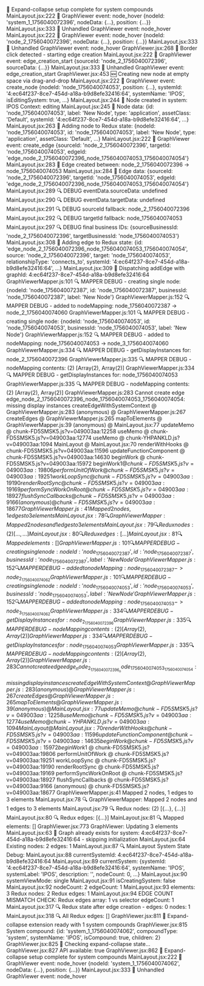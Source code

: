 🎯 Expand-collapse setup complete for system compounds
MainLayout.jsx:222 📡 GraphViewer event: node_hover {nodeId: 'system_1_1756040072396', nodeData: {…}, position: {…}}
MainLayout.jsx:333 📡 Unhandled GraphViewer event: node_hover
MainLayout.jsx:222 📡 GraphViewer event: node_hover {nodeId: 'node_2_1756040072396', nodeData: {…}, position: {…}}
MainLayout.jsx:333 📡 Unhandled GraphViewer event: node_hover
GraphViewer.jsx:268 🎯 Border click detected - starting edge creation
MainLayout.jsx:222 📡 GraphViewer event: edge_creation_start {sourceId: 'node_2_1756040072396', sourceData: {…}}
MainLayout.jsx:333 📡 Unhandled GraphViewer event: edge_creation_start
GraphViewer.jsx:453 🆕 Creating new node at empty space via drag-and-drop
MainLayout.jsx:222 📡 GraphViewer event: create_node {nodeId: 'node_1756040074053', position: {…}, systemId: '4:ec64f237-8ce7-454d-a18a-b9d8efe32416:64', systemName: 'IPOS', isEditingSystem: true, …}
MainLayout.jsx:244 🎯 Node created in system: IPOS Context: editing
MainLayout.jsx:245 📝 Node data: {id: 'node_1756040074053', label: 'New Node', type: 'application', assetClass: 'Default', systemId: '4:ec64f237-8ce7-454d-a18a-b9d8efe32416:64', …}
MainLayout.jsx:263 💾 Adding node to Redux state: {nodeId: 'node_1756040074053', id: 'node_1756040074053', label: 'New Node', type: 'application', assetClass: 'Default', …}
MainLayout.jsx:222 📡 GraphViewer event: create_edge {sourceId: 'node_2_1756040072396', targetId: 'node_1756040074053', edgeId: 'edge_node_2_1756040072396_node_1756040074053_1756040074054'}
MainLayout.jsx:283 🔗 Edge created between: node_2_1756040072396 -> node_1756040074053
MainLayout.jsx:284 📝 Edge data: {sourceId: 'node_2_1756040072396', targetId: 'node_1756040074053', edgeId: 'edge_node_2_1756040072396_node_1756040074053_1756040074054'}
MainLayout.jsx:289 🔍 DEBUG eventData.sourceData: undefined
MainLayout.jsx:290 🔍 DEBUG eventData.targetData: undefined
MainLayout.jsx:291 🔍 DEBUG sourceId fallback: node_2_1756040072396
MainLayout.jsx:292 🔍 DEBUG targetId fallback: node_1756040074053
MainLayout.jsx:297 🔍 DEBUG final business IDs: {sourceBusinessId: 'node_2_1756040072396', targetBusinessId: 'node_1756040074053'}
MainLayout.jsx:308 💾 Adding edge to Redux state: {id: 'edge_node_2_1756040072396_node_1756040074053_1756040074054', source: 'node_2_1756040072396', target: 'node_1756040074053', relationshipType: 'connects_to', systemId: '4:ec64f237-8ce7-454d-a18a-b9d8efe32416:64', …}
MainLayout.jsx:309 💾 Dispatching addEdge with graphId: 4:ec64f237-8ce7-454d-a18a-b9d8efe32416:64
GraphViewerMapper.js:101 🔍 MAPPER DEBUG - creating single node: {nodeId: 'node_1756040072387', id: 'node_1756040072387', businessId: 'node_1756040072387', label: 'New Node'}
GraphViewerMapper.js:152 🔍 MAPPER DEBUG - added to nodeMapping: node_1756040072387 -> node_2_1756040074060
GraphViewerMapper.js:101 🔍 MAPPER DEBUG - creating single node: {nodeId: 'node_1756040074053', id: 'node_1756040074053', businessId: 'node_1756040074053', label: 'New Node'}
GraphViewerMapper.js:152 🔍 MAPPER DEBUG - added to nodeMapping: node_1756040074053 -> node_3_1756040074060
GraphViewerMapper.js:334 🔍 MAPPER DEBUG - getDisplayInstances for: node_2_1756040072396
GraphViewerMapper.js:335 🔍 MAPPER DEBUG - nodeMapping contents: (2) [Array(2), Array(2)]
GraphViewerMapper.js:334 🔍 MAPPER DEBUG - getDisplayInstances for: node_1756040074053
GraphViewerMapper.js:335 🔍 MAPPER DEBUG - nodeMapping contents: (2) [Array(2), Array(2)]
GraphViewerMapper.js:283 Cannot create edge edge_node_2_1756040072396_node_1756040074053_1756040074054: missing display instances
createEdgeWithSystemContext @ GraphViewerMapper.js:283
(anonymous) @ GraphViewerMapper.js:267
createEdges @ GraphViewerMapper.js:265
mapToElements @ GraphViewerMapper.js:39
(anonymous) @ MainLayout.jsx:77
updateMemo @ chunk-FD5SMSK5.js?v=049003aa:12258
useMemo @ chunk-FD5SMSK5.js?v=049003aa:12774
useMemo @ chunk-YHPANKLD.js?v=049003aa:1094
MainLayout @ MainLayout.jsx:70
renderWithHooks @ chunk-FD5SMSK5.js?v=049003aa:11596
updateFunctionComponent @ chunk-FD5SMSK5.js?v=049003aa:14630
beginWork @ chunk-FD5SMSK5.js?v=049003aa:15972
beginWork$1 @ chunk-FD5SMSK5.js?v=049003aa:19806
performUnitOfWork @ chunk-FD5SMSK5.js?v=049003aa:19251
workLoopSync @ chunk-FD5SMSK5.js?v=049003aa:19190
renderRootSync @ chunk-FD5SMSK5.js?v=049003aa:19169
performSyncWorkOnRoot @ chunk-FD5SMSK5.js?v=049003aa:18927
flushSyncCallbacks @ chunk-FD5SMSK5.js?v=049003aa:9166
(anonymous) @ chunk-FD5SMSK5.js?v=049003aa:18677
GraphViewerMapper.js:41 Mapped 2 nodes, 1 edges to 3 elements
MainLayout.jsx:78 🔍 GraphViewerMapper: Mapped 2 nodes and 1 edges to 3 elements
MainLayout.jsx:79 🔍 Redux nodes: (2) [{…}, {…}]
MainLayout.jsx:80 🔍 Redux edges: [{…}]
MainLayout.jsx:81 🔍 Mapped elements: []
GraphViewerMapper.js:101 🔍 MAPPER DEBUG - creating single node: {nodeId: 'node_1756040072387', id: 'node_1756040072387', businessId: 'node_1756040072387', label: 'New Node'}
GraphViewerMapper.js:152 🔍 MAPPER DEBUG - added to nodeMapping: node_1756040072387 -> node_2_1756040074062
GraphViewerMapper.js:101 🔍 MAPPER DEBUG - creating single node: {nodeId: 'node_1756040074053', id: 'node_1756040074053', businessId: 'node_1756040074053', label: 'New Node'}
GraphViewerMapper.js:152 🔍 MAPPER DEBUG - added to nodeMapping: node_1756040074053 -> node_3_1756040074062
GraphViewerMapper.js:334 🔍 MAPPER DEBUG - getDisplayInstances for: node_2_1756040072396
GraphViewerMapper.js:335 🔍 MAPPER DEBUG - nodeMapping contents: (2) [Array(2), Array(2)]
GraphViewerMapper.js:334 🔍 MAPPER DEBUG - getDisplayInstances for: node_1756040074053
GraphViewerMapper.js:335 🔍 MAPPER DEBUG - nodeMapping contents: (2) [Array(2), Array(2)]
GraphViewerMapper.js:283 Cannot create edge edge_node_2_1756040072396_node_1756040074053_1756040074054: missing display instances
createEdgeWithSystemContext @ GraphViewerMapper.js:283
(anonymous) @ GraphViewerMapper.js:267
createEdges @ GraphViewerMapper.js:265
mapToElements @ GraphViewerMapper.js:39
(anonymous) @ MainLayout.jsx:77
updateMemo @ chunk-FD5SMSK5.js?v=049003aa:12258
useMemo @ chunk-FD5SMSK5.js?v=049003aa:12774
useMemo @ chunk-YHPANKLD.js?v=049003aa:1094
MainLayout @ MainLayout.jsx:70
renderWithHooks @ chunk-FD5SMSK5.js?v=049003aa:11596
updateFunctionComponent @ chunk-FD5SMSK5.js?v=049003aa:14635
beginWork @ chunk-FD5SMSK5.js?v=049003aa:15972
beginWork$1 @ chunk-FD5SMSK5.js?v=049003aa:19806
performUnitOfWork @ chunk-FD5SMSK5.js?v=049003aa:19251
workLoopSync @ chunk-FD5SMSK5.js?v=049003aa:19190
renderRootSync @ chunk-FD5SMSK5.js?v=049003aa:19169
performSyncWorkOnRoot @ chunk-FD5SMSK5.js?v=049003aa:18927
flushSyncCallbacks @ chunk-FD5SMSK5.js?v=049003aa:9166
(anonymous) @ chunk-FD5SMSK5.js?v=049003aa:18677
GraphViewerMapper.js:41 Mapped 2 nodes, 1 edges to 3 elements
MainLayout.jsx:78 🔍 GraphViewerMapper: Mapped 2 nodes and 1 edges to 3 elements
MainLayout.jsx:79 🔍 Redux nodes: (2) [{…}, {…}]
MainLayout.jsx:80 🔍 Redux edges: [{…}]
MainLayout.jsx:81 🔍 Mapped elements: []
GraphViewer.jsx:773 GraphViewer: Updating 3 elements
MainLayout.jsx:63 🔄 Graph already exists for system: 4:ec64f237-8ce7-454d-a18a-b9d8efe32416:64 - skipping initialization
MainLayout.jsx:64   Existing nodes: 2 edges: 1
MainLayout.jsx:87 🔍 MainLayout System State Debug:
MainLayout.jsx:88   currentSystemId: 4:ec64f237-8ce7-454d-a18a-b9d8efe32416:64
MainLayout.jsx:89   currentSystem: {systemId: '4:ec64f237-8ce7-454d-a18a-b9d8efe32416:64', systemName: 'IPOS', systemLabel: 'IPOS', description: '', nodeCount: 0, …}
MainLayout.jsx:90   systemViewMode: single
MainLayout.jsx:91   isCreatingSystem: false
MainLayout.jsx:92   nodeCount: 2 edgeCount: 1
MainLayout.jsx:93   elements: 3 Redux nodes: 2 Redux edges: 1
MainLayout.jsx:94   EDGE COUNT MISMATCH CHECK: Redux edges array: 1 vs selector edgeCount: 1
MainLayout.jsx:317 🔍 Redux state after edge creation - edges: 0 nodes: 1
MainLayout.jsx:318 🔍 All Redux edges: []
GraphViewer.jsx:811 🔧 Expand-collapse extension ready with 1 system compounds
GraphViewer.jsx:815 System compound: {id: 'system_1_1756040074062', compoundType: 'system', systemName: 'IPOS', isCompound: true, children: 2}
GraphViewer.jsx:825 🎯 Checking expand-collapse state...
GraphViewer.jsx:827 API available: true
GraphViewer.jsx:862 🎯 Expand-collapse setup complete for system compounds
MainLayout.jsx:222 📡 GraphViewer event: node_hover {nodeId: 'system_1_1756040074062', nodeData: {…}, position: {…}}
MainLayout.jsx:333 📡 Unhandled GraphViewer event: node_hover